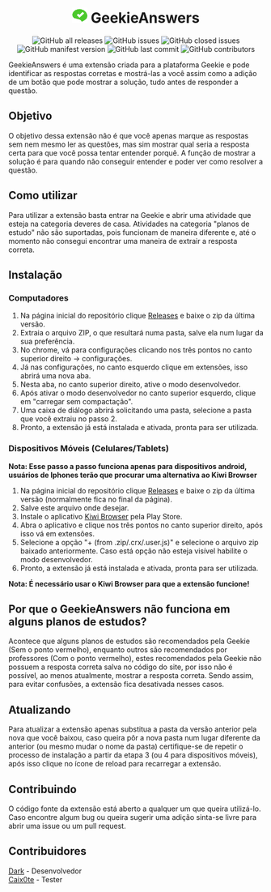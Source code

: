 <div align="center"><h1><img src="./public/img/icon_48.png" alt="logo" width="30" height="30"> GeekieAnswers</h1></div>

<div align="center">
  <img alt="GitHub all releases" src="https://img.shields.io/github/downloads/Dark-Gr/GeekieAnswers/total?color=%3Cimg%20alt%3D%22GitHub%20issues%22%20src%3D%22https%3A%2F%2Fimg.shields.io%2Fgithub%2Fissues-raw%2FDark-Gr%2FGeekieAnswers%3Fcolor%3D%25232239ab%26style%3Dfor-the-badge%22%3E&style=for-the-badge">
  <img alt="GitHub issues" src="https://img.shields.io/github/issues-raw/Dark-Gr/GeekieAnswers?color=%23285399&label=Issues%20abertas&style=for-the-badge">
  <img alt="GitHub closed issues" src="https://img.shields.io/github/issues-closed-raw/Dark-Gr/GeekieAnswers?color=%23572899&label=Issues%20Fechadas&style=for-the-badge">
  <img alt="GitHub manifest version" src="https://img.shields.io/github/manifest-json/v/Dark-Gr/GeekieAnswers?label=Vers%C3%A3o&style=for-the-badge">
  <img alt="GitHub last commit" src="https://img.shields.io/github/last-commit/Dark-Gr/GeekieAnswers?color=%23289799&label=%C3%9Altimo%20Commit&style=for-the-badge">
  <img alt="GitHub contributors" src="https://img.shields.io/github/contributors/Dark-Gr/GeekieAnswers?label=Contribuidores&style=for-the-badge">
</div>

GeekieAnswers é uma extensão criada para a plataforma Geekie e pode identificar as respostas corretas
e mostrá-las a você assim como a adição de um botão que pode mostrar a solução, tudo antes de responder a questão.

## Objetivo
O objetivo dessa extensão não é que você apenas marque as respostas sem nem mesmo ler as questões, mas sim mostrar qual seria a resposta certa para que você possa tentar entender porquê.
A função de mostrar a solução é para quando não conseguir entender e poder ver como resolver a questão.

## Como utilizar
Para utilizar a extensão basta entrar na Geekie e abrir uma atividade que esteja na categoria deveres de casa.
Atividades na categoria "planos de estudo" não são suportadas, pois funcionam de maneira diferente e, até o momento não consegui encontrar uma maneira de extrair a resposta correta.

## Instalação
### Computadores
1. Na página inicial do repositório clique [Releases](https://github.com/Dark-Gr/GeekieAnswers/releases) e baixe o zip da última versão.
2. Extraia o arquivo ZIP, o que resultará numa pasta, salve ela num lugar da sua preferência.
3. No chrome, vá para configurações clicando nos três pontos no canto superior direito → configurações.
4. Já nas configurações, no canto esquerdo clique em extensões, isso abrirá uma nova aba.
5. Nesta aba, no canto superior direito, ative o modo desenvolvedor.
6. Após ativar o modo desenvolvedor no canto superior esquerdo, clique em "carregar sem compactação".
7. Uma caixa de diálogo abrirá solicitando uma pasta, selecione a pasta que você extraiu no passo 2.
8. Pronto, a extensão já está instalada e ativada, pronta para ser utilizada.

### Dispositivos Móveis (Celulares/Tablets)
**Nota: Esse passo a passo funciona apenas para dispositivos android, usuários de Iphones terão que procurar uma alternativa ao Kiwi Browser**
1. Na página inicial do repositório clique [Releases](https://github.com/Dark-Gr/GeekieAnswers/releases) e baixe o zip da última versão (normalmente fica no final da página).
2. Salve este arquivo onde desejar.
3. Instale o aplicativo [Kiwi Browser](https://play.google.com/store/apps/details?id=com.kiwibrowser.browser&hl=pt_BR&gl=US) pela Play Store.
4. Abra o aplicativo e clique nos três pontos no canto superior direito, após isso vá em extensões.
6. Selecione a opção "+ (from .zip/.crx/.user.js)" e selecione o arquivo zip baixado anteriormente. Caso está opção não esteja visível habilite o modo desenvolvedor.
7. Pronto, a extensão já está instalada e ativada, pronta para ser utilizada.

**Nota: É necessário usar o Kiwi Browser para que a extensão funcione!**

## Por que o GeekieAnswers não funciona em alguns planos de estudos?
Acontece que alguns planos de estudos são recomendados pela Geekie (Sem o ponto vermelho), enquanto outros são recomendados por professores (Com o ponto vermelho), estes recomendados pela Geekie não possuem a resposta correta salva no código do site, por isso não é possível, ao menos atualmente, mostrar a resposta correta. Sendo assim, para evitar confusões, a extensão fica desativada nesses casos.

## Atualizando
Para atualizar a extensão apenas substitua a pasta da versão anterior pela nova que você baixou, caso queira pôr a nova pasta num lugar diferente da anterior 
(ou mesmo mudar o nome da pasta) certifique-se de repetir o processo de instalação a partir da etapa 3 (ou 4 para dispositivos móveis), após isso clique no ícone de reload para recarregar a extensão.

## Contribuindo
O código fonte da extensão está aberto a qualquer um que queira utilizá-lo. \
Caso encontre algum bug ou queira sugerir uma adição sinta-se livre para abrir uma issue ou um pull request.

## Contribuidores
[Dark](https://github.com/Dark-Gr) - Desenvolvedor \
[Caix0te](https://github.com/Caix0te) - Tester

